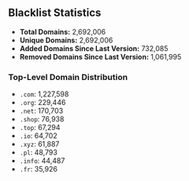 ## Blacklist Statistics

- **Total Domains:** 2,692,006
- **Unique Domains:** 2,692,006
- **Added Domains Since Last Version:** 732,085
- **Removed Domains Since Last Version:** 1,061,995

### Top-Level Domain Distribution

-  `.com`: 1,227,598
-  `.org`: 229,446
-  `.net`: 170,703
-  `.shop`: 76,938
-  `.top`: 67,294
-  `.io`: 64,702
-  `.xyz`: 61,887
-  `.pl`: 48,793
-  `.info`: 44,487
-  `.fr`: 35,926

